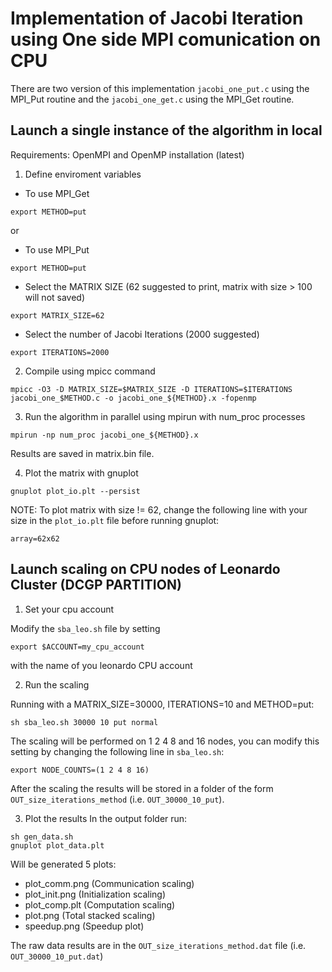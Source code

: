 # Implementation of Jacobi Iteration using One side MPI comunication on CPU

There are two version of this implementation `jacobi_one_put.c` using the MPI_Put routine and the `jacobi_one_get.c` using the 
MPI_Get routine.

## Launch a single instance of the algorithm in local 

Requirements: OpenMPI and OpenMP installation (latest)

1) Define enviroment variables

- To use MPI_Get
```
export METHOD=put
```
or 
- To use MPI_Put

```
export METHOD=put
```
- Select the MATRIX SIZE (62 suggested to print, matrix with size > 100 will not saved)
```
export MATRIX_SIZE=62
```

- Select the number of Jacobi Iterations (2000 suggested)
```
export ITERATIONS=2000
```

2) Compile using mpicc command
```
mpicc -O3 -D MATRIX_SIZE=$MATRIX_SIZE -D ITERATIONS=$ITERATIONS jacobi_one_$METHOD.c -o jacobi_one_${METHOD}.x -fopenmp

```
3) Run the algorithm in parallel using mpirun with num_proc processes
```
mpirun -np num_proc jacobi_one_${METHOD}.x
```
Results are saved in matrix.bin file.

4) Plot the matrix with gnuplot
```
gnuplot plot_io.plt --persist
```
NOTE: To plot matrix with size != 62, change the following line with your size in the `plot_io.plt` file before running gnuplot:

```
array=62x62
```

## Launch scaling on CPU nodes of Leonardo Cluster (DCGP PARTITION)

1) Set your cpu account

Modify the `sba_leo.sh` file by setting 
```
export $ACCOUNT=my_cpu_account
```
with the name of you leonardo CPU account

2) Run the scaling

Running with a MATRIX_SIZE=30000, ITERATIONS=10 and METHOD=put:
```
sh sba_leo.sh 30000 10 put normal
```

The scaling will be performed on 1 2 4 8 and 16 nodes, you can modify this setting by changing the following line in `sba_leo.sh`:
```
export NODE_COUNTS=(1 2 4 8 16)
```

After the scaling the results will be stored in a folder of the form `OUT_size_iterations_method` (i.e. `OUT_30000_10_put`).

3) Plot the results
In the output folder run:
  ```
  sh gen_data.sh
  gnuplot plot_data.plt
  ```
Will be generated 5 plots:
- plot_comm.png (Communication scaling)
- plot_init.png (Initialization scaling)
- plot_comp.plt (Computation scaling)
- plot.png (Total stacked scaling)
- speedup.png (Speedup plot)

The raw data results are in the `OUT_size_iterations_method.dat` file (i.e. `OUT_30000_10_put.dat`)

























